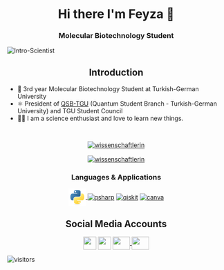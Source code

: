 ### <h1 align="center">Hi there I'm Feyza 👋</h1>
<h3 align="center">Molecular Biotechnology Student</h3>

![Intro-Scientist](https://user-images.githubusercontent.com/72699045/129462689-028cc56f-c1f4-46be-9b4b-17cadd380f8b.gif)

### <h2 align="center">Introduction</h1>
- 🧬 3rd year Molecular Biotechnology Student at Turkish-German University  
- ⚛️ President of [QSB-TGU](https://www.instagram.com/qsb_tgu/) (Quantum Student Branch - Turkish-German University) and TGU Student Council
- 👩‍🔬 I am a science enthusiast and love to learn new things.
<br>

<p align="center"> <a href="https://github.com/ryo-ma/github-profile-trophy"><img src="https://github-profile-trophy.vercel.app/?username=wissenschaftlerin" alt="wissenschaftlerin"/></a> </p>

<p align="center">
	<a href="https://github.com/wissenschaftlerin">
		  <img height="180em" align="center" src="https://github-readme-stats.vercel.app/api?username=wissenschaftlerin&show_icons=true&locale=en&theme=dark&include_all_commits=true&count_private=true" alt="wissenschaftlerin"/>
	</a>
</p>

<h3 align="center">Languages & Applications </h3>
<p align="center">
<a href="https://www.python.org" target="_blank" rel="noreferrer"> <img align="center" src="https://raw.githubusercontent.com/devicons/devicon/master/icons/python/python-original.svg" alt="python" width="40" height="40"/> </a> 
<a href="https://github.com/microsoft/QuantumKatas" target="blank"><img align="center" src="https://qsharp.community/assets/images/qsharp-comm-logo.png" alt="qsharp" height="40" width="40" /></a> 
<a href="https://qiskit.org/" target="blank"><img align="center" 
src="https://cdn-images-1.medium.com/max/1200/1*Uu8yeBgCb0QRWw7HETGSJw.png" alt="qiskit" height="40" width="40" /></a>
<a href="https://www.canva.com" target="blank"><img align="center" src="https://logos-world.net/wp-content/uploads/2021/11/Canva-New-Logo.png" alt="canva" height="40" width="70" /></a>


<h2 align="center"> Social Media Accounts </h2>
<p align="center">
<a href="https://www.linkedin.com/in/zeynepfeyzatabey/" target="blank"><img align="center" src="https://velanovascular.com/wp-content/uploads/2020/06/LinkedIn.png" height="30" width="30" /></a>
<a href="https://instagram.com/wissenschaftlerin_" target="blank"><img align="center" src="https://upload.wikimedia.org/wikipedia/commons/thumb/e/e7/Instagram_logo_2016.svg/1200px-Instagram_logo_2016.svg.png"  height="30" width="30" /></a>
<a href="https://medium.com/@wissenschaftlerin" target="blank"><img align="center" src="https://play-lh.googleusercontent.com/hB9t3Z-mi284_49HA3nAuhO-W5Cyhje7r2P9McdgORoVCd-0SV54c12NMQWLHnqALw" height="30" width="40" />
<a href="https://www.youtube.com/channel/UC3kNH-8BWgPpVHJnvB6oOIw" target="blank"><img align="center" src="https://upload.wikimedia.org/wikipedia/commons/thumb/0/09/YouTube_full-color_icon_%282017%29.svg/2560px-YouTube_full-color_icon_%282017%29.svg.png"  height="30" width="40" /></a>
</a>
</p>

![visitors](https://visitor-badge-reloaded.herokuapp.com/badge?page_id=wissenschaftlerin&color=00cf00)
<!--

https://github-profile-trophy.vercel.app/?username=wissenschaftlerin-ma&theme=darkhub

**wissenschaftlerin/wissenschaftlerin** is a ✨ _special_ ✨ repository because its `README.md` (this file) appears on your GitHub profile.

Here are some ideas to get you started:

- 🔭 I’m currently working on ...
- 🌱 I’m currently learning ...
- 👯 I’m looking to collaborate on ...
- 🤔 I’m looking for help with ...
- 💬 Ask me about ...
- 📫 How to reach me: ...
- 😄 Pronouns: ...
- ⚡ Fun fact: ...
-->
